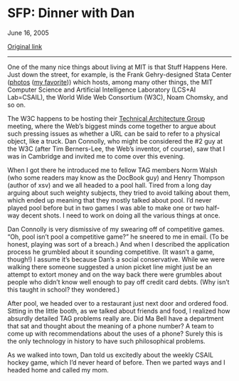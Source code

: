 SFP: Dinner with Dan
====================

June 16, 2005

[Original link](http://www.aaronsw.com/weblog/dinnerwdan)

* * * * *

One of the many nice things about living at MIT is that Stuff Happens
Here. Just down the street, for example, is the Frank Gehry-designed
Stata Center
([photos](http://web.mit.edu/evolving/projects/stata/images.html) ([my
favorite](http://www.figure-ground.com/travel/image.php?stata/0014)))
which hosts, among many other things, the MIT Computer Science and
Artificial Intelligence Laboratory (LCS+AI Lab=CSAIL), the World Wide
Web Consortium (W3C), Noam Chomsky, and so on.

The W3C happens to be hosting their [Technical Architecture
Group](http://www.w3.org/2001/tag/) meeting, where the Web’s biggest
minds come together to argue about such pressing issues as whether a URL
can be said to refer to a physical object, like a truck. Dan Connolly,
who might be considered the \#2 guy at the W3C (after Tim Berners-Lee,
the Web’s inventor, of course), saw that I was in Cambridge and invited
me to come over this evening.

When I got there he introduced me to fellow TAG members Norm Walsh (who
some readers may know as the DocBook guy) and Henry Thompson (author of
xsv) and we all headed to a pool hall. Tired from a long day arguing
about such weighty subjects, they tried to avoid talking about them,
which ended up meaning that they mostly talked about pool. I’d never
played pool before but in two games I was able to make one or two
half-way decent shots. I need to work on doing all the various things at
once.

Dan Connolly is very dismissive of my swearing off of competitive games.
“Oh, pool isn’t pool a competitive game?” he sneered to me in email. (To
be honest, playing was sort of a breach.) And when I described the
application process he grumbled about it sounding competitive. (It
wasn’t a game, though!) I assume it’s because Dan’s a social
conservative. While we were walking there someone suggested a union
picket line might just be an attempt to extort money and on the way back
there were grumbles about people who didn’t know well enough to pay off
credit card debts. (Why isn’t this taught in school? they wondered.)

After pool, we headed over to a restaurant just next door and ordered
food. Sitting in the little booth, as we talked about friends and food,
I realized how absurdly detailed TAG problems really are. Did Ma Bell
have a department that sat and thought about the meaning of a phone
number? A team to come up with recommendations about the uses of a
phone? Surely this is the only technology in history to have such
philosophical problems.

As we walked into town, Dan told us excitedly about the weekly CSAIL
hockey game, which I’d never heard of before. Then we parted ways and I
headed home and called my mom.
